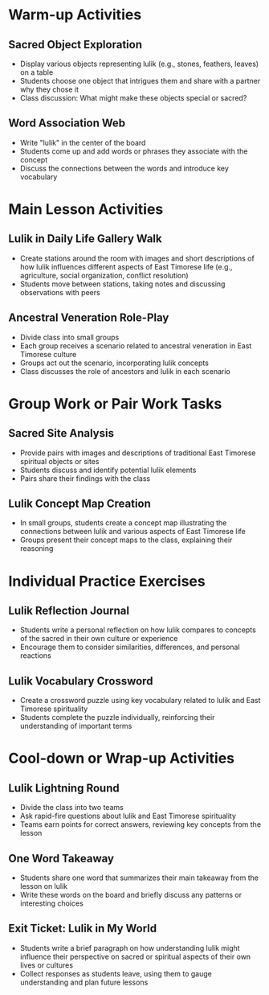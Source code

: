 # Warm-up Activities

## Sacred Object Exploration
- Display various objects representing lulik (e.g., stones, feathers, leaves) on a table
- Students choose one object that intrigues them and share with a partner why they chose it
- Class discussion: What might make these objects special or sacred?

## Word Association Web
- Write "lulik" in the center of the board
- Students come up and add words or phrases they associate with the concept
- Discuss the connections between the words and introduce key vocabulary

# Main Lesson Activities

## Lulik in Daily Life Gallery Walk
- Create stations around the room with images and short descriptions of how lulik influences different aspects of East Timorese life (e.g., agriculture, social organization, conflict resolution)
- Students move between stations, taking notes and discussing observations with peers

## Ancestral Veneration Role-Play
- Divide class into small groups
- Each group receives a scenario related to ancestral veneration in East Timorese culture
- Groups act out the scenario, incorporating lulik concepts
- Class discusses the role of ancestors and lulik in each scenario

# Group Work or Pair Work Tasks

## Sacred Site Analysis
- Provide pairs with images and descriptions of traditional East Timorese spiritual objects or sites
- Students discuss and identify potential lulik elements
- Pairs share their findings with the class

## Lulik Concept Map Creation
- In small groups, students create a concept map illustrating the connections between lulik and various aspects of East Timorese life
- Groups present their concept maps to the class, explaining their reasoning

# Individual Practice Exercises

## Lulik Reflection Journal
- Students write a personal reflection on how lulik compares to concepts of the sacred in their own culture or experience
- Encourage them to consider similarities, differences, and personal reactions

## Lulik Vocabulary Crossword
- Create a crossword puzzle using key vocabulary related to lulik and East Timorese spirituality
- Students complete the puzzle individually, reinforcing their understanding of important terms

# Cool-down or Wrap-up Activities

## Lulik Lightning Round
- Divide the class into two teams
- Ask rapid-fire questions about lulik and East Timorese spirituality
- Teams earn points for correct answers, reviewing key concepts from the lesson

## One Word Takeaway
- Students share one word that summarizes their main takeaway from the lesson on lulik
- Write these words on the board and briefly discuss any patterns or interesting choices

## Exit Ticket: Lulik in My World
- Students write a brief paragraph on how understanding lulik might influence their perspective on sacred or spiritual aspects of their own lives or cultures
- Collect responses as students leave, using them to gauge understanding and plan future lessons